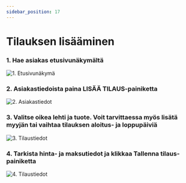 ```yaml
---
sidebar_position: 17
---
```


# Tilauksen lisääminen

### 1. Hae asiakas etusivunäkymältä

![1. Etusivunäkymä](/img/pikaohjeet/hakuehto.png)

### 2. Asiakastiedoista paina LISÄÄ TILAUS-painiketta

![2. Asiakastiedot](/img/pikaohjeet/Lisaa_tilaus2.png)

### 3. Valitse oikea lehti ja tuote. Voit tarvittaessa myös lisätä myyjän tai vaihtaa tilauksen aloitus- ja loppupäiviä

![3. Tilaustiedot](/img/pikaohjeet/Lisaa_tilaus3.png)

### 4. Tarkista hinta- ja maksutiedot ja klikkaa Tallenna tilaus-painiketta

![4. Tilaustiedot](/img/pikaohjeet/Lisaa_tilaus4.png)
